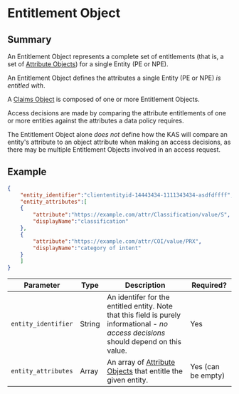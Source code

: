 # Entitlement Object

## Summary

An Entitlement Object represents a complete set of entitlements (that is, a set of [Attribute Objects](AttributeObject.md)) for a single Entity (PE or NPE).

An Entitlement Object defines the attributes a single Entity (PE or NPE) _is entitled with_.

A [Claims Object](ClaimsObject.md) is composed of one or more Entitlement Objects.

Access decisions are made by comparing the attribute entitlements of one or more entities against the attributes a data policy requires.

The Entitlement Object alone _does not_ define how the KAS will compare an entity's attribute to an object attribute when making an access decisions, as there may be multiple Entitlement Objects involved in an access request.

## Example

```json
{
    "entity_identifier":"cliententityid-14443434-1111343434-asdfdffff",
    "entity_attributes":[
    {
        "attribute":"https://example.com/attr/Classification/value/S",
        "displayName":"classification"
    },
    {
        "attribute":"https://example.com/attr/COI/value/PRX",
        "displayName":"category of intent"
    }
    ]
}
```

| Parameter                   | Type   | Description                                                                                                                              | Required?          |
|-----------------------------|--------|------------------------------------------------------------------------------------------------------------------------------------------|--------------------|
| `entity_identifier`| String | An identifer for the entitled entity. Note that this field is purely informational - *no access decisions* should depend on this value.  | Yes                |
| `entity_attributes`| Array  | An array of [Attribute Objects](AttributeObject.md) that entitle the given entity.                                                       | Yes (can be empty) |
